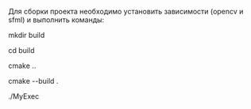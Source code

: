 Для сборки проекта необходимо установить зависимости (opencv и sfml) и выполнить команды:

mkdir build

cd build

cmake ..

cmake --build .

./MyExec